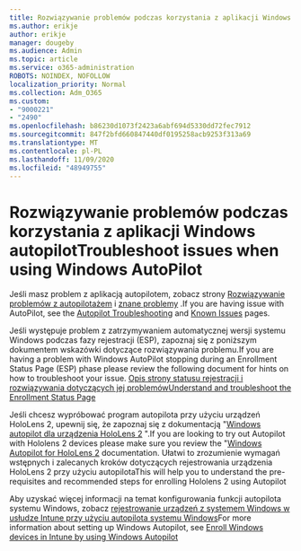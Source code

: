 ```yaml
---
title: Rozwiązywanie problemów podczas korzystania z aplikacji Windows autopilot
ms.author: erikje
author: erikje
manager: dougeby
ms.audience: Admin
ms.topic: article
ms.service: o365-administration
ROBOTS: NOINDEX, NOFOLLOW
localization_priority: Normal
ms.collection: Adm_O365
ms.custom:
- "9000221"
- "2490"
ms.openlocfilehash: b86230d1073f2423a6abf694d5330dd72fec7912
ms.sourcegitcommit: 847f2bfd660847440df0195258acb9253f313a69
ms.translationtype: MT
ms.contentlocale: pl-PL
ms.lasthandoff: 11/09/2020
ms.locfileid: "48949755"
---
```

# <a name="troubleshoot-issues-when-using-windows-autopilot"></a><span data-ttu-id="8c6a0-102">Rozwiązywanie problemów podczas korzystania z aplikacji Windows autopilot</span><span class="sxs-lookup"><span data-stu-id="8c6a0-102">Troubleshoot issues when using Windows AutoPilot</span></span>

<span data-ttu-id="8c6a0-103">Jeśli masz problem z aplikacją autopilotem, zobacz strony [Rozwiązywanie problemów z autopilotażem](https://docs.microsoft.com/windows/deployment/windows-autopilot/troubleshooting) i [znane problemy](https://docs.microsoft.com/windows/deployment/windows-autopilot/known-issues) .</span><span class="sxs-lookup"><span data-stu-id="8c6a0-103">If you are having issue with AutoPilot, see the [Autopilot Troubleshooting](https://docs.microsoft.com/windows/deployment/windows-autopilot/troubleshooting) and [Known Issues](https://docs.microsoft.com/windows/deployment/windows-autopilot/known-issues) pages.</span></span>

<span data-ttu-id="8c6a0-104">Jeśli występuje problem z zatrzymywaniem automatycznej wersji systemu Windows podczas fazy rejestracji (ESP), zapoznaj się z poniższym dokumentem wskazówki dotyczące rozwiązywania problemu.</span><span class="sxs-lookup"><span data-stu-id="8c6a0-104">If you are having a problem with Windows AutoPilot stopping during an Enrollment Status Page (ESP) phase please review the following document for hints on how to troubleshoot your issue.</span></span> [<span data-ttu-id="8c6a0-105">Opis strony statusu rejestracji i rozwiązywania dotyczących jej problemów</span><span class="sxs-lookup"><span data-stu-id="8c6a0-105">Understand and troubleshoot the Enrollment Status Page</span></span>](https://docs.microsoft.com/troubleshoot/mem/intune/understand-troubleshoot-esp)

<span data-ttu-id="8c6a0-106">Jeśli chcesz wypróbować program autopilota przy użyciu urządzeń HoloLens 2, upewnij się, że zapoznaj się z dokumentacją "[Windows autopilot dla urządzenia HoloLens 2](https://docs.microsoft.com/hololens/hololens2-autopilot) ".</span><span class="sxs-lookup"><span data-stu-id="8c6a0-106">If you are looking to try out Autopilot with Hololens 2 devices please make sure you review the "[Windows Autopilot for HoloLens 2](https://docs.microsoft.com/hololens/hololens2-autopilot) documentation.</span></span> <span data-ttu-id="8c6a0-107">Ułatwi to zrozumienie wymagań wstępnych i zalecanych kroków dotyczących rejestrowania urządzenia HoloLens 2 przy użyciu autopilota</span><span class="sxs-lookup"><span data-stu-id="8c6a0-107">This will help you to understand the pre-requisites and recommended steps for enrolling Hololens 2 using Autopilot</span></span>  

<span data-ttu-id="8c6a0-108">Aby uzyskać więcej informacji na temat konfigurowania funkcji autopilota systemu Windows, zobacz [rejestrowanie urządzeń z systemem Windows w usłudze Intune przy użyciu autopilota systemu Windows](https://docs.microsoft.com/intune/enrollment/enrollment-autopilot)</span><span class="sxs-lookup"><span data-stu-id="8c6a0-108">For more information about setting up Windows Autopilot, see [Enroll Windows devices in Intune by using Windows Autopilot](https://docs.microsoft.com/intune/enrollment/enrollment-autopilot)</span></span>